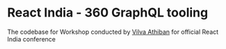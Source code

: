 # React India - 360 GraphQL tooling

The codebase for Workshop conducted by [Vilva Athiban](https://twitter.com/vilvaathibanpb) for official React India conference